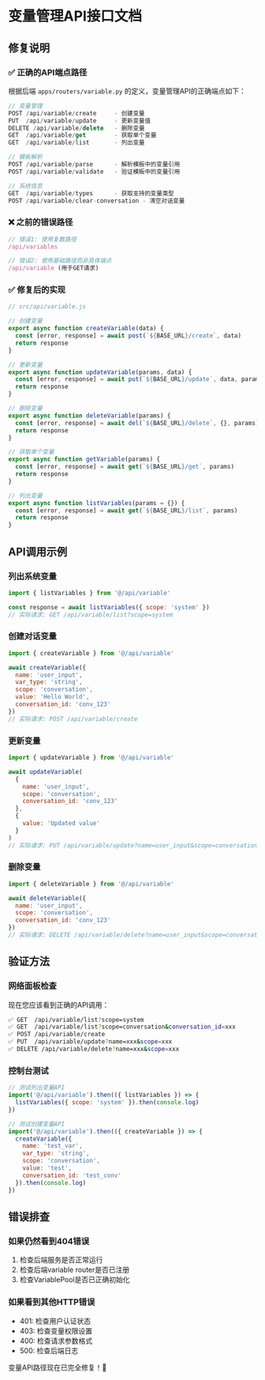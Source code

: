 # 变量管理API接口文档

## 修复说明

### ✅ 正确的API端点路径

根据后端 `apps/routers/variable.py` 的定义，变量管理API的正确端点如下：

```javascript
// 变量管理
POST /api/variable/create     - 创建变量
PUT  /api/variable/update     - 更新变量值
DELETE /api/variable/delete   - 删除变量
GET  /api/variable/get        - 获取单个变量
GET  /api/variable/list       - 列出变量

// 模板解析
POST /api/variable/parse      - 解析模板中的变量引用
POST /api/variable/validate   - 验证模板中的变量引用

// 系统信息
GET  /api/variable/types      - 获取支持的变量类型
POST /api/variable/clear-conversation - 清空对话变量
```

### ❌ 之前的错误路径

```javascript
// 错误1: 使用复数路径
/api/variables

// 错误2: 使用基础路径而非具体端点
/api/variable (用于GET请求)
```

### ✅ 修复后的实现

```javascript
// src/api/variable.js

// 创建变量
export async function createVariable(data) {
  const [error, response] = await post(`${BASE_URL}/create`, data)
  return response
}

// 更新变量
export async function updateVariable(params, data) {
  const [error, response] = await put(`${BASE_URL}/update`, data, params)
  return response
}

// 删除变量
export async function deleteVariable(params) {
  const [error, response] = await del(`${BASE_URL}/delete`, {}, params)
  return response
}

// 获取单个变量
export async function getVariable(params) {
  const [error, response] = await get(`${BASE_URL}/get`, params)
  return response
}

// 列出变量
export async function listVariables(params = {}) {
  const [error, response] = await get(`${BASE_URL}/list`, params)
  return response
}
```

## API调用示例

### 列出系统变量
```javascript
import { listVariables } from '@/api/variable'

const response = await listVariables({ scope: 'system' })
// 实际请求: GET /api/variable/list?scope=system
```

### 创建对话变量
```javascript
import { createVariable } from '@/api/variable'

await createVariable({
  name: 'user_input',
  var_type: 'string',
  scope: 'conversation',
  value: 'Hello World',
  conversation_id: 'conv_123'
})
// 实际请求: POST /api/variable/create
```

### 更新变量
```javascript
import { updateVariable } from '@/api/variable'

await updateVariable(
  { 
    name: 'user_input', 
    scope: 'conversation',
    conversation_id: 'conv_123'
  },
  { 
    value: 'Updated value' 
  }
)
// 实际请求: PUT /api/variable/update?name=user_input&scope=conversation&conversation_id=conv_123
```

### 删除变量
```javascript
import { deleteVariable } from '@/api/variable'

await deleteVariable({
  name: 'user_input',
  scope: 'conversation', 
  conversation_id: 'conv_123'
})
// 实际请求: DELETE /api/variable/delete?name=user_input&scope=conversation&conversation_id=conv_123
```

## 验证方法

### 网络面板检查
现在您应该看到正确的API调用：
```bash
✅ GET  /api/variable/list?scope=system
✅ GET  /api/variable/list?scope=conversation&conversation_id=xxx
✅ POST /api/variable/create
✅ PUT  /api/variable/update?name=xxx&scope=xxx
✅ DELETE /api/variable/delete?name=xxx&scope=xxx
```

### 控制台测试
```javascript
// 测试列出变量API
import('@/api/variable').then(({ listVariables }) => {
  listVariables({ scope: 'system' }).then(console.log)
})

// 测试创建变量API  
import('@/api/variable').then(({ createVariable }) => {
  createVariable({
    name: 'test_var',
    var_type: 'string', 
    scope: 'conversation',
    value: 'test',
    conversation_id: 'test_conv'
  }).then(console.log)
})
```

## 错误排查

### 如果仍然看到404错误
1. 检查后端服务是否正常运行
2. 检查后端variable router是否已注册
3. 检查VariablePool是否已正确初始化

### 如果看到其他HTTP错误
- 401: 检查用户认证状态
- 403: 检查变量权限设置
- 400: 检查请求参数格式
- 500: 检查后端日志

变量API路径现在已完全修复！🎉 